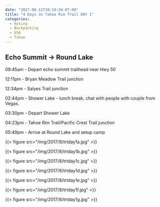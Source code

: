 ```yaml
---
date: "2017-08-11T20:19:34-07:00"
title: "4 Days on Tahoe Rim Trail DAY 1"
categories:
  - Hiking
  - Backpacking
  - USA
  - Tahoe
---
```


## Echo Summit -> Round Lake

09:45am - Depart echo summit trailhead near Hwy 50

12:11pm - Bryan Meadow Trail junction

12:34pm - Salyes Trail junction

02:44pm - Shower Lake - lunch break, chat with people with couple from Vegas.

03:30pm - Depart Shower Lake

04:23pm - Tahoe Rim Trail/Pacific Crest Trail junction

05:49pm - Arrive at Round Lake and setup camp


{{< figure src="/img/2017/8/trtday1a.jpg" >}}

<!--more-->

{{< figure src="/img/2017/8/trtday1b.jpg" >}}

{{< figure src="/img/2017/8/trtday1c.jpg" >}}

{{< figure src="/img/2017/8/trtday1d.jpg" >}}

{{< figure src="/img/2017/8/trtday1e.jpg" >}}

{{< figure src="/img/2017/8/trtday1f.jpg" >}}

{{< figure src="/img/2017/8/trtday1g.jpg" >}}
